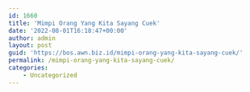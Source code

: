 ```yaml
---
id: 1660
title: 'Mimpi Orang Yang Kita Sayang Cuek'
date: '2022-08-01T16:18:47+00:00'
author: admin
layout: post
guid: 'https://bos.awn.biz.id/mimpi-orang-yang-kita-sayang-cuek/'
permalink: /mimpi-orang-yang-kita-sayang-cuek/
categories:
    - Uncategorized
---
```


